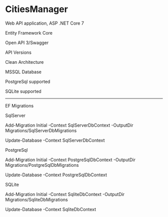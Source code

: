 # CitiesManager

Web API application, ASP .NET Core 7

Entity Framework Core

Open API 3/Swagger

API Versions

Clean Architecture

MSSQL Database

PostgreSql supported

SQLite supported


--------------------------------------------------------------------------------------------------
EF Migrations

SqlServer

Add-Migration Initial -Context SqlServerDbContext -OutputDir Migrations/SqlServerDbMigrations

Update-Database -Context SqlServerDbContext


PostgreSql

Add-Migration Initial -Context PostgreSqlDbContext -OutputDir Migrations/PostgreSqlDbMigrations

Update-Database -Context PostgreSqlDbContext


SQLite

Add-Migration Initial -Context SqliteDbContext -OutputDir Migrations/SqliteDbMigrations

Update-Database -Context SqliteDbContext
